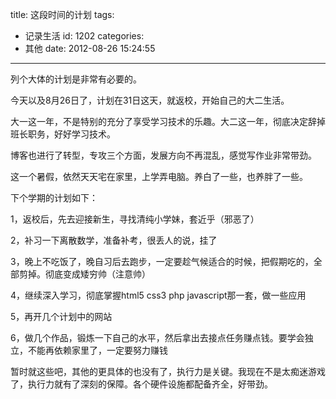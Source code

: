 title: 这段时间的计划
tags:
  - 记录生活
id: 1202
categories:
  - 其他
date: 2012-08-26 15:24:55
---

列个大体的计划是非常有必要的。

今天以及8月26日了，计划在31日这天，就返校，开始自己的大二生活。

大一这一年，不是特别的充分了享受学习技术的乐趣。大二这一年，彻底决定辞掉班长职务，好好学习技术。

博客也进行了转型，专攻三个方面，发展方向不再混乱，感觉写作业非常带劲。

这一个暑假，依然天天宅在家里，上学弄电脑。养白了一些，也养胖了一些。

下个学期的计划如下：

1，返校后，先去迎接新生，寻找清纯小学妹，套近乎（邪恶了）

2，补习一下离散数学，准备补考，很丢人的说，挂了

3，晚上不吃饭了，晚自习后去跑步，一定要趁气候适合的时候，把假期吃的，全部剪掉。彻底变成矮穷帅（注意帅）

4，继续深入学习，彻底掌握html5 css3 php javascript那一套，做一些应用

5，再开几个计划中的网站

6，做几个作品，锻炼一下自己的水平，然后拿出去接点任务赚点钱。要学会独立，不能再依赖家里了，一定要努力赚钱

暂时就这些吧，其他的更具体的也没有了，执行力是关键。我现在不是太痴迷游戏了，执行力就有了深刻的保障。各个硬件设施都配备齐全，好带劲。